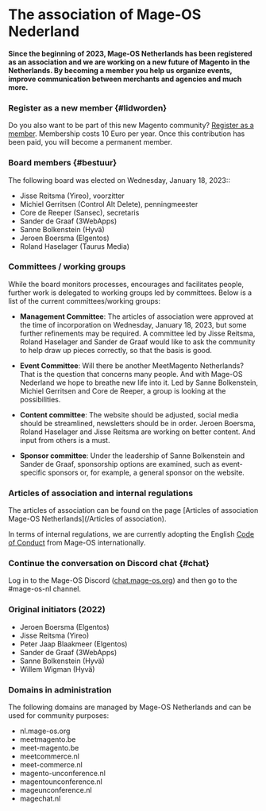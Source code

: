 # The association of Mage-OS Nederland

**Since the beginning of 2023, Mage-OS Netherlands has been registered as an association and we are working on a new future of Magento in the Netherlands. By becoming a member you help us organize events, improve communication between merchants and agencies and much more.**

### Register as a new member {#lidworden}
Do you also want to be part of this new Magento community? [Register as a member](/en/lid-worden). Membership costs 10 Euro per year. Once this contribution has been paid, you will become a permanent member.

### Board members {#bestuur}
The following board was elected on Wednesday, January 18, 2023::

- Jisse Reitsma (Yireo), voorzitter
- Michiel Gerritsen (Control Alt Delete), penningmeester
- Core de Reeper (Sansec), secretaris
- Sander de Graaf (3WebApps)
- Sanne Bolkenstein (Hyvä)
- Jeroen Boersma (Elgentos)
- Roland Haselager (Taurus Media)

### Committees / working groups
While the board monitors processes, encourages and facilitates people, further work is delegated to working groups led by committees. Below is a list of the current committees/working groups:

- **Management Committee**: The articles of association were approved at the time of incorporation on Wednesday, January 18, 2023, but some further refinements may be required. A committee led by Jisse Reitsma, Roland Haselager and Sander de Graaf would like to ask the community to help draw up pieces correctly, so that the basis is good.

- **Event Committee**: Will there be another MeetMagento Netherlands? That is the question that concerns many people. And with Mage-OS Nederland we hope to breathe new life into it. Led by Sanne Bolkenstein, Michiel Gerritsen and Core de Reeper, a group is looking at the possibilities.

- **Content committee**: The website should be adjusted, social media should be streamlined, newsletters should be in order. Jeroen Boersma, Roland Haselager and Jisse Reitsma are working on better content. And input from others is a must.

- **Sponsor committee**: Under the leadership of Sanne Bolkenstein and Sander de Graaf, sponsorship options are examined, such as event-specific sponsors or, for example, a general sponsor on the website.

### Articles of association and internal regulations
The articles of association can be found on the page [Articles of association Mage-OS Netherlands](/Articles of association).

In terms of internal regulations, we are currently adopting the English [Code of Conduct](https://mage-os.org/code-of-conduct) from Mage-OS internationally.

### Continue the conversation on Discord chat {#chat}
Log in to the Mage-OS Discord ([chat.mage-os.org](http://chat.mage-os.org)) and then go to the #mage-os-nl channel.

### Original initiators (2022)
- Jeroen Boersma (Elgentos)
- Jisse Reitsma (Yireo)
- Peter Jaap Blaakmeer (Elgentos)
- Sander de Graaf (3WebApps)
- Sanne Bolkenstein (Hyvä)
- Willem Wigman (Hyvä)

### Domains in administration
The following domains are managed by Mage-OS Netherlands and can be used for community purposes:

- nl.mage-os.org
- meetmagento.be
- meet-magento.be
- meetcommerce.nl
- meet-commerce.nl
- magento-unconference.nl
- magentounconference.nl
- mageunconference.nl
- magechat.nl